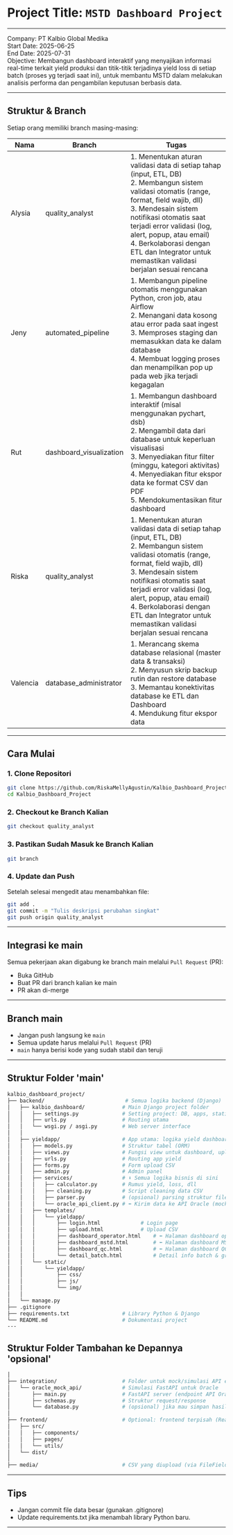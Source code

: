 # Project Title: `MSTD Dashboard Project`
---
Company: PT Kalbio Global Medika <br>
Start Date: 2025-06-25 <br>
End Date: 2025-07-31 <br>
Objective: Membangun dashboard interaktif yang menyajikan informasi real-time terkait yield produksi dan titik-titik terjadinya yield loss di setiap batch (proses yg terjadi saat ini), untuk membantu MSTD dalam melakukan analisis performa dan pengambilan keputusan berbasis data.

---
## Struktur & Branch

Setiap orang memiliki branch masing-masing:

| Nama     | Branch         | Tugas                        |
|----------|----------------|------------------------------------|
| Alysia     | quality_analyst     | 1. Menentukan aturan validasi data di setiap tahap (input, ETL, DB) <br> 2. Membangun sistem validasi otomatis (range, format, field wajib, dll) <br> 3. Mendesain sistem notifikasi otomatis saat terjadi error validasi (log, alert, popup, atau email) <br> 4. Berkolaborasi dengan ETL dan Integrator untuk memastikan validasi berjalan sesuai rencana     |
| Jeny     | automated_pipeline     | 1. Membangun pipeline otomatis menggunakan Python, cron job, atau Airflow <br> 2. Menangani data kosong atau error pada saat ingest <br> 3. Memproses staging dan memasukkan data ke dalam database <br> 4. Membuat logging proses dan menampilkan pop up pada web jika terjadi kegagalan      |
| Rut     | dashboard_visualization     | 1. Membangun dashboard interaktif (misal menggunakan pychart, dsb) <br> 2. Mengambil data dari database untuk keperluan visualisasi <br> 3. Menyediakan fitur filter (minggu, kategori aktivitas) <br> 4. Menyediakan fitur ekspor data ke format CSV dan PDF <br> 5. Mendokumentasikan fitur dashboard  |
| Riska     | quality_analyst      | 1. Menentukan aturan validasi data di setiap tahap (input, ETL, DB) <br> 2. Membangun sistem validasi otomatis (range, format, field wajib, dll) <br> 3. Mendesain sistem notifikasi otomatis saat terjadi error validasi (log, alert, popup, atau email) <br> 4. Berkolaborasi dengan ETL dan Integrator untuk memastikan validasi berjalan sesuai rencana   |
| Valencia    | database_administrator   | 1. Merancang skema database relasional (master data & transaksi) <br> 2. Menyusun skrip backup rutin dan restore database <br> 3. Memantau konektivitas database ke ETL dan Dashboard <br> 4. Mendukung fitur ekspor data     |

---

## Cara Mulai
### 1. Clone Repositori
```bash
git clone https://github.com/RiskaMellyAgustin/Kalbio_Dashboard_Project
cd Kalbio_Dashboard_Project
```

### 2. Checkout ke Branch Kalian
```bash
git checkout quality_analyst
```

### 3. Pastikan Sudah Masuk ke Branch Kalian
```bash
git branch
```

### 4. Update dan Push
Setelah selesai mengedit atau menambahkan file:
```bash
git add .
git commit -m "Tulis deskripsi perubahan singkat"
git push origin quality_analyst
```

---

## Integrasi ke main
Semua pekerjaan akan digabung ke branch main melalui `Pull Request` (PR):
- Buka GitHub
- Buat PR dari branch kalian ke main
- PR akan di-merge

---

## Branch main
- Jangan push langsung ke `main`
- Semua update harus melalui `Pull Request` (PR)
- `main` hanya berisi kode yang sudah stabil dan teruji

---


## Struktur Folder 'main'
```bash
kalbio_dashboard_project/
├── backend/                          # Semua logika backend (Django)
│   ├── kalbio_dashboard/            # Main Django project folder
│   │   ├── settings.py              # Setting project: DB, apps, static, dll
│   │   ├── urls.py                  # Routing utama
│   │   └── wsgi.py / asgi.py        # Web server interface
│   │
│   ├── yieldapp/                    # App utama: logika yield dashboard
│   │   ├── models.py                # Struktur tabel (ORM)
│   │   ├── views.py                 # Fungsi view untuk dashboard, upload, dll
│   │   ├── urls.py                  # Routing app yield
│   │   ├── forms.py                 # Form upload CSV
│   │   ├── admin.py                 # Admin panel
│   │   ├── services/                # ⬇ Semua logika bisnis di sini
│   │   │   ├── calculator.py        # Rumus yield, loss, dll
│   │   │   ├── cleaning.py          # Script cleaning data CSV
│   │   │   ├── parser.py            # (opsional) parsing struktur file
│   │   │   └── oracle_api_client.py # ⬅ Kirim data ke API Oracle (mock/test)
│   │   ├── templates/
│   │   │   └── yieldapp/
│   │   │       ├── login.html             # Login page
│   │   │       ├── upload.html            # Upload CSV
│   │   │       ├── dashboard_operator.html    # ⬅ Halaman dashboard operator
│   │   │       ├── dashboard_mstd.html        # ⬅ Halaman dashboard MSTD
│   │   │       ├── dashboard_qc.html          # ⬅ Halaman dashboard QC (opsional)
│   │   │       └── detail_batch.html          # Detail info batch & grafik
│   │   └── static/
│   │       └── yieldapp/
│   │           ├── css/
│   │           ├── js/
│   │           └── img/
│   │
│   └── manage.py
├── .gitignore
├── requirements.txt                 # Library Python & Django
└── README.md                        # Dokumentasi project
---

```
## Struktur Folder Tambahan ke Depannya 'opsional'
```bash
│
├── integration/                     # Folder untuk mock/simulasi API eksternal
│   └── oracle_mock_api/             # Simulasi FastAPI untuk Oracle
│       ├── main.py                  # FastAPI server (endpoint API Oracle)
│       ├── schemas.py               # Struktur request/response
│       └── database.py              # (opsional) jika mau simpan hasil dummy
│
├── frontend/                        # Optional: frontend terpisah (React/Vue/etc)
│   ├── src/
│   │   ├── components/
│   │   ├── pages/
│   │   └── utils/
│   └── dist/
│
├── media/                           # CSV yang diupload (via FileField)
```
---

## Tips
- Jangan commit file data besar (gunakan .gitignore)
- Update requirements.txt jika menambah library Python baru.

---
